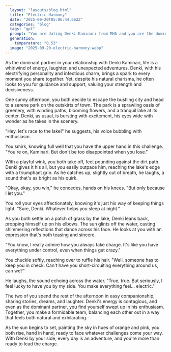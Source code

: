 ```yaml
---
  layout: "layouts/blog.html"
  title: "Electric Harmony"
  date: "2025-09-20T05:06:44.662Z"
  categories: "blog"
  tags: "gpt"
  prompt: "You are dating Denki Kaminari from MHA and you are the dominant ne"
  generation: 
    temperature: "0.53"
  image: "2025-09-20-electric-harmony.webp"
---
```

As the dominant partner in your relationship with Denki Kaminari, life is a whirlwind of energy, laughter, and unexpected adventures. Denki, with his electrifying personality and infectious charm, brings a spark to every moment you share together. Yet, despite his natural charisma, he often looks to you for guidance and support, valuing your strength and decisiveness.

One sunny afternoon, you both decide to escape the bustling city and head to a serene park on the outskirts of town. The park is a sprawling oasis of greenery, with winding paths, blooming flowers, and a tranquil lake at its center. Denki, as usual, is bursting with excitement, his eyes wide with wonder as he takes in the scenery.

"Hey, let's race to the lake!" he suggests, his voice bubbling with enthusiasm.

You smirk, knowing full well that you have the upper hand in this challenge. "You're on, Kaminari. But don't be too disappointed when you lose."

With a playful wink, you both take off, feet pounding against the dirt path. Denki gives it his all, but you easily outpace him, reaching the lake's edge with a triumphant grin. As he catches up, slightly out of breath, he laughs, a sound that's as bright as his quirk.

"Okay, okay, you win," he concedes, hands on his knees. "But only because I let you."

You roll your eyes affectionately, knowing it's just his way of keeping things light. "Sure, Denki. Whatever helps you sleep at night."

As you both settle on a patch of grass by the lake, Denki leans back, propping himself up on his elbows. The sun glints off the water, casting shimmering reflections that dance across his face. He looks at you with an expression that's both teasing and sincere.

"You know, I really admire how you always take charge. It's like you have everything under control, even when things get crazy."

You chuckle softly, reaching over to ruffle his hair. "Well, someone has to keep you in check. Can't have you short-circuiting everything around us, can we?"

He laughs, the sound echoing across the water. "True, true. But seriously, I feel lucky to have you by my side. You make everything feel... electric."

The two of you spend the rest of the afternoon in easy companionship, sharing stories, dreams, and laughter. Denki's energy is contagious, and even as the dominant partner, you find yourself swept up in his enthusiasm. Together, you make a formidable team, balancing each other out in a way that feels both natural and exhilarating.

As the sun begins to set, painting the sky in hues of orange and pink, you both rise, hand in hand, ready to face whatever challenges come your way. With Denki by your side, every day is an adventure, and you're more than ready to lead the charge.
